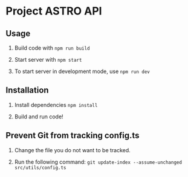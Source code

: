# Project ASTRO API

## Usage

1. Build code with `npm run build`

2. Start server with `npm start`

3. To start server in development mode, use `npm run dev`

## Installation

1. Install dependencies `npm install`

2. Build and run code!

## Prevent Git from tracking config.ts

1. Change the file you do not want to be tracked.

2. Run the following command: `git update-index --assume-unchanged src/utils/config.ts`
